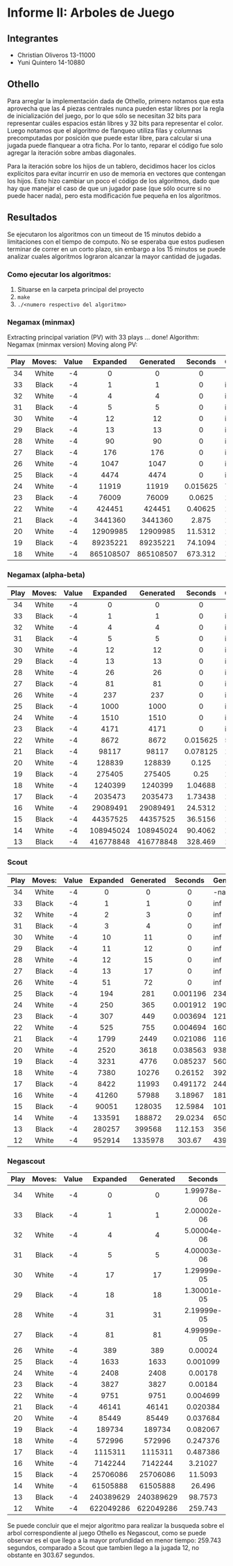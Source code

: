 # Informe II: Arboles de Juego

## Integrantes

* Christian Oliveros 13-11000
* Yuni Quintero 14-10880

## Othello

Para arreglar la implementación dada de Othello, primero notamos que esta aprovecha que las 4 piezas centrales nunca pueden estar libres por la regla de inicialización del juego, por lo que sólo se necesitan 32 bits para representar cuáles espacios están libres y 32 bits para representar el color. Luego notamos que el algoritmo de flanqueo utiliza filas y columnas precomputadas por posición que puede estar libre, para calcular si una jugada puede flanquear a otra ficha. Por lo tanto, reparar el código fue solo agregar la iteración sobre ambas diagonales.

Para la iteración sobre los hijos de un tablero, decidimos hacer los ciclos explícitos para evitar incurrir en uso de memoria en vectores que contengan los hijos. Esto hizo cambiar un poco el código de los algoritmos, dado que hay que manejar el caso de que un jugador pase (que sólo ocurre si no puede hacer nada), pero esta modificación fue pequeña en los algoritmos.

## Resultados

Se ejecutaron los algoritmos con un timeout de 15 minutos debido a limitaciones con el tiempo de computo. No se esperaba que estos pudiesen terminar de correr en un corto plazo, sin embargo a los 15 minutos se puede analizar cuales algoritmos lograron alcanzar la mayor cantidad de jugadas.

### Como ejecutar los algoritmos:

1. Situarse en la carpeta principal del proyecto
2. `make`
3. `./<numero respectivo del algoritmo>`

### Negamax (minmax)

Extracting principal variation (PV) with 33 plays ... done!
Algorithm: Negamax (minmax version)
Moving along PV:

| Play | Moves: | Value |     Expanded     |     Generated     |     Seconds    | Generated/second        |
|:--:|:------------:|:--------:|:-------------------:|:--------------------:|:----------------:|-------------------------------|
| 34 | White | -4 |    0     |     0     |     0    | -nan        |
| 33 | Black | -4 |    1     |     1     |     0    | inf         |
| 32 | White | -4 |    4     |     4     |     0    | inf         |
| 31 | Black | -4 |    5     |     5     |     0    | inf         |
| 30 | White | -4 |    12    |     12    |     0    | inf         |
| 29 | Black | -4 |    13    |     13    |     0    | inf         |
| 28 | White | -4 |    90    |     90    |     0    | inf         |
| 27 | Black | -4 |   176    |    176    |     0    | inf         |
| 26 | White | -4 |   1047   |    1047   |     0    | inf         |
| 25 | Black | -4 |   4474   |    4474   |     0    | inf         |
| 24 | White | -4 |  11919   |   11919   | 0.015625 | 762816      |
| 23 | Black | -4 |  76009   |   76009   |  0.0625  | 1.21614e+06 |
| 22 | White | -4 |  424451  |   424451  |  0.40625 | 1.0448e+06  |
| 21 | Black | -4 | 3441360  |  3441360  |   2.875  | 1.19699e+06 |
| 20 | White | -4 | 12909985 |  12909985 |  11.5312 | 1.11957e+06 |
| 19 | Black | -4 | 89235221 |  89235221 |  74.1094 | 1.2041e+06  |
| 18 | White | -4 |865108507 | 865108507 |  673.312 | 1.28485e+06 |

### Negamax (alpha-beta)

| Play | Moves: | Value |     Expanded     |     Generated     |     Seconds    | Generated/second        |
|:--:|:------------:|:--------:|:-------------------:|:--------------------:|:----------------:|-------------------------------|
| 34 | White | -4 |    0     |     0     |     0    | -nan        |
| 33 | Black | -4 |    1     |     1     |     0    | inf         |
| 32 | White | -4 |    4     |     4     |     0    | inf         |
| 31 | Black | -4 |    5     |     5     |     0    | inf         |
| 30 | White | -4 |    12    |     12    |     0    | inf         |
| 29 | Black | -4 |    13    |     13    |     0    | inf         |
| 28 | White | -4 |    26    |     26    |     0    | inf         |
| 27 | Black | -4 |   81    |    81    |     0    | inf         |
| 26 | White | -4 |   237   |    237   |     0    | inf         |
| 25 | Black | -4 |   1000   |    1000   |     0    | inf         |
| 24 | White | -4 |  1510   |   1510   | 0 | inf      |
| 23 | Black | -4 |  4171   |   4171   |  0  | inf |
| 22 | White | -4 |  8672  |   8672  |  0.015625 | 555008  |
| 21 | Black | -4 | 98117  |  98117  |   0.078125  | 1.2559e+06 |
| 20 | White | -4 | 128839 |  128839 |  0.125 | 1.03071e+06 |
| 19 | Black | -4 | 275405 |  275405 |  0.25 | 1.10162e+06  |
| 18 | White | -4 |1240399 | 1240399 |  1.04688 | 1.18486e+06 |
| 17 | Black | -4 |2035473 | 2035473 |  1.73438 | 1.17361e+06 |
| 16 | White | -4 |29089491 | 29089491 |  24.5312 | 1.18581e+06 |
| 15 | Black | -4 |44357525 | 44357525 |  36.5156 | 1.21475e+06 |
| 14 | White | -4 |108945024 | 108945024 |  90.4062 | 1.20506e+06 |
| 13 | Black | -4 |416778848 | 416778848 |  328.469 | 1.26885e+06 |

### Scout

| Play | Moves: | Value |     Expanded     |     Generated     |     Seconds    | Generated/second        |
|:--:|:------------:|:--------:|:-------------------:|:--------------------:|:----------------:|-------------------------------|
| 34 | White | -4 |    0     |     0     |     0    | -nan        |
| 33 | Black | -4 |    1     |     1     |     0    | inf         |
| 32 | White | -4 |    2     |     3     |     0    | inf         |
| 31 | Black | -4 |    3     |     4     |     0    | inf         |
| 30 | White | -4 |    10    |     11    |     0    | inf         |
| 29 | Black | -4 |    11    |     12    |     0    | inf         |
| 28 | White | -4 |    12    |     15    |     0    | inf         |
| 27 | Black | -4 |   13    |    17    |     0    | inf         |
| 26 | White | -4 |   51   |    72   |     0    | inf         |
| 25 | Black | -4 |   194   |    281   |     0.001196    | 234950         |
| 24 | White | -4 |  250   |   365   | 0.001912 | 190900      |
| 23 | Black | -4 |  307   |   449   |  0.003694  | 121548 |
| 22 | White | -4 |  525  |   755  |  0.004694 | 160844  |
| 21 | Black | -4 | 1799  |  2449  |   0.021086  | 116143 |
| 20 | White | -4 | 2520 |  3618 |  0.038563 | 93820.5 |
| 19 | Black | -4 | 3231 |  4776 |  0.085237 | 56032  |
| 18 | White | -4 |7380 | 10276 |  0.26152 | 39293.4 |
| 17 | Black | -4 |8422 | 11993 |  0.491172 | 24417.1 |
| 16 | White | -4 |41260 | 57988 |  3.18967 | 18179.9 |
| 15 | Black | -4 |90051 | 128035 |  12.5984 | 10162.8 |
| 14 | White | -4 |133591 | 188872 |  29.0234 | 6507.57 |
| 13 | Black | -4 |280257 | 399568 |  112.153 | 3562.69 |
| 12 | White | -4 |952914 | 1335978 |  303.67 | 4399.45 |

### Negascout

| Play | Moves: | Value |     Expanded     |     Generated     |     Seconds    | Generated/second        |
|:--:|:------------:|:--------:|:-------------------:|:--------------------:|:----------------:|-------------------------------|
| 34 | White | -4 |    0     |     0     |     1.99978e-06    | 0        |
| 33 | Black | -4 |    1     |     1     |     2.00002e-06    | 499996         |
| 32 | White | -4 |    4     |     4     |     5.00004e-06    | 799994         |
| 31 | Black | -4 |    5     |     5     |     4.00003e-06    | 1.24999e+06         |
| 30 | White | -4 |    17    |     17    |     1.29999e-05    | 1.30771e+06         |
| 29 | Black | -4 |    18    |     18    |     1.30001e-05    | 1.3846e+06         |
| 28 | White | -4 |    31    |     31    |     2.19999e-05    | 1.4091e+06         |
| 27 | Black | -4 |   81    |    81    |     4.99999e-05    | 1.62e+06         |
| 26 | White | -4 |   389   |    389   |     0.00024    | 1.62083e+06         |
| 25 | Black | -4 |   1633   |    1633   |     0.001099    | 1.4859e+06         |
| 24 | White | -4 |  2408   |   2408   | 0.00178 | 1.35281e+06      |
| 23 | Black | -4 |  3827   |   3827   |  0.00184  | 2.07989e+06 |
| 22 | White | -4 |  9751  |   9751  |  0.004699 | 2.07512e+06  |
| 21 | Black | -4 | 46141  |  46141  |   0.020384  | 2.26359e+06 |
| 20 | White | -4 | 85449 |  85449 |  0.037684 | 2.26751e+06 |
| 19 | Black | -4 | 189734 |  189734 |  0.082067 | 2.31194e+06  |
| 18 | White | -4 |572996 | 572996 |  0.247376 | 2.3163e+06 |
| 17 | Black | -4 |1115311 | 1115311 |  0.487386 | 2.28835e+06 |
| 16 | White | -4 |7142244 | 7142244 |  3.21027 | 2.22481e+06 |
| 15 | Black | -4 |25706086 | 25706086 |  11.5093 | 2.23351e+06 |
| 14 | White | -4 |61505888 | 61505888 |  26.496 | 2.32133e+06 |
| 13 | Black | -4 |240389629 | 240389629 |  98.7573 | 2.43414e+06 |
| 12 | White | -4 |622049286 | 622049286 |  259.743 | 2.39486e+06 |

Se puede concluir que el mejor algoritmo para realizar la busqueda sobre el arbol correspondiente al juego Othello es Negascout, como se puede observar es el que llego a la mayor profundidad en menor tiempo: 259.743 segundos, comparado a Scout que tambien llego a la jugada 12, no obstante en 303.67 segundos. 